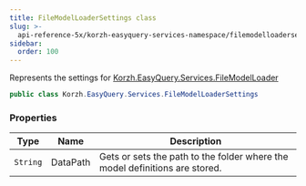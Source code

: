 ```yaml
---
title: FileModelLoaderSettings class
slug: >-
  api-reference-5x/korzh-easyquery-services-namespace/filemodelloadersettings-class
sidebar:
  order: 100
---
```


Represents the settings for [Korzh.EasyQuery.Services.FileModelLoader](///////////////easyquery/docs/api-reference-5x/korzh-easyquery-services-namespace/filemodelloader-class)
```csharp
public class Korzh.EasyQuery.Services.FileModelLoaderSettings

```

### Properties

| Type | Name | Description | 
| --- | --- | --- | 
| `String` | DataPath | Gets or sets the path to the folder where the model definitions are stored. |
